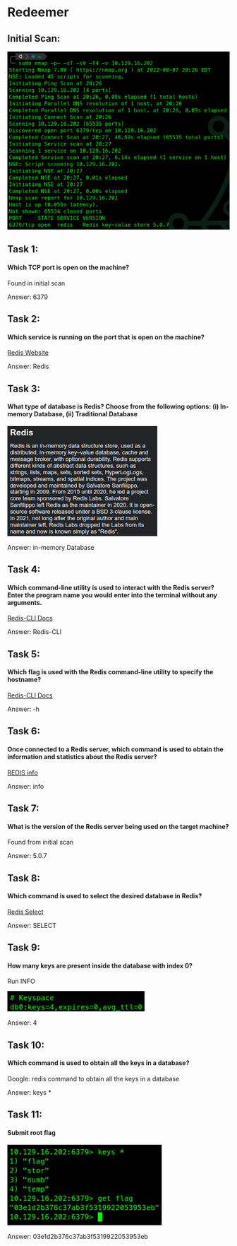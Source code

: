 # Redeemer

## Initial Scan:

![](<../../../../.gitbook/assets/image (5) (1) (1).png>)

## Task 1:

#### Which TCP port is open on the machine?

Found in initial scan

Answer: 6379

## Task 2:

#### Which service is running on the port that is open on the machine?

[Redis Website](https://redis.io/)

Answer: Redis

## Task 3:

#### What type of database is Redis? Choose from the following options: (i) In-memory Database, (ii) Traditional Database

![](<../../../../.gitbook/assets/image (3) (1) (1) (1) (2).png>)

Answer: in-memory Database

## Task 4:

#### Which command-line utility is used to interact with the Redis server? Enter the program name you would enter into the terminal without any arguments.

[Redis-CLI Docs](https://redis.io/docs/manual/cli/)

Answer: Redis-CLI

## Task 5:

#### Which flag is used with the Redis command-line utility to specify the hostname?

[Redis-CLI Docs](https://redis.io/docs/manual/cli/)

Answer: -h

## Task 6:

#### Once connected to a Redis server, which command is used to obtain the information and statistics about the Redis server?

[REDIS info](https://redis.io/commands/info/)

Answer: info

## Task 7:

#### What is the version of the Redis server being used on the target machine?

Found from initial scan

Answer: 5.0.7

## Task 8:

#### Which command is used to select the desired database in Redis?

[Redis Select](https://redis.io/commands/select/)

Answer: SELECT

## Task 9:

#### How many keys are present inside the database with index 0?

Run INFO

![](<../../../../.gitbook/assets/image (4) (1) (1) (2).png>)

Answer: 4

## Task 10:

#### Which command is used to obtain all the keys in a database?

Google: redis command to obtain all the keys in a database

Answer: keys \*

## Task 11:&#x20;

#### Submit root flag

![](<../../../../.gitbook/assets/image (9) (1) (1).png>)

Answer: 03e1d2b376c37ab3f5319922053953eb
